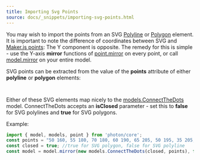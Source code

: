 ```yaml
---
title: Importing Svg Points
source: docs/_snippets/importing-svg-points.html
---
```


You may wish to import the points from an SVG [Polyline](https://developer.mozilla.org/en-US/docs/Web/SVG/Tutorial/Basic_Shapes#Polyline) or [Polygon](https://developer.mozilla.org/en-US/docs/Web/SVG/Tutorial/Basic_Shapes#Polygon) element.
It is important to note the difference of coordinates between SVG and [Maker.js points](/docs/basic-drawing/index.md#Points): The Y component is opposite.
The remedy for this is simple - use the Y-axis **mirror** functions of [point.mirror](/docs/api/modules/point.md#mirror) on every point,
or call [model.mirror](/docs/api/modules/model.md#mirror) on your entire model.

SVG points can be extracted from the value of the **points** attribute of either **polyline** or **polygon** elements:

```html

```
```html

```

Either of these SVG elements map nicely to the [models.ConnectTheDots](/docs/api/classes/models.connectthedots.md#constructor) model.
ConnectTheDots accepts an **isClosed** parameter - set this to **false** for SVG polylines and **true** for SVG polygons.

Example:

```javascript
import { model, models, point } from 'photon/core';
const points = "50 160, 55 180, 70 180, 60 190, 65 205, 50 195, 35 205, 40 190, 30 180, 45 180";
const closed = true; //true for SVG polygon, false for SVG polyline
const model = model.mirror(new models.ConnectTheDots(closed, points), false, true);
```
